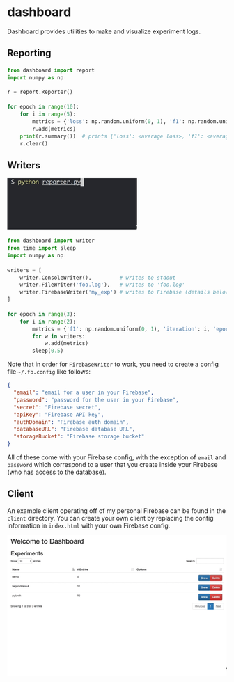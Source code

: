# dashboard

Dashboard provides utilities to make and visualize experiment logs.


## Reporting

```python
from dashboard import report
import numpy as np

r = report.Reporter()

for epoch in range(10):
    for i in range(5):
        metrics = {'loss': np.random.uniform(0, 1), 'f1': np.random.uniform(0, 1)}
        r.add(metrics)
    print(r.summary())  # prints {'loss': <average loss>, 'f1': <average f1>}
    r.clear()
```


## Writers

![Console writer](/screenshot/console.gif)

```python
from dashboard import writer
from time import sleep
import numpy as np

writers = [
    writer.ConsoleWriter(),         # writes to stdout
    writer.FileWriter('foo.log'),   # writes to 'foo.log'
    writer.FirebaseWriter('my_exp') # writes to Firebase (details below)
]

for epoch in range(3):
    for i in range(2):
        metrics = {'f1': np.random.uniform(0, 1), 'iteration': i, 'epoch': epoch}
        for w in writers:
            w.add(metrics)
        sleep(0.5)
```

Note that in order for `FirebaseWriter` to work, you need to create a config file `~/.fb.config` like follows:

```json
{
  "email": "email for a user in your Firebase",
  "password": "password for the user in your Firebase",
  "secret": "Firebase secret",
  "apiKey": "Firebase API key",
  "authDomain": "Firebase auth domain",
  "databaseURL": "Firebase database URL",
  "storageBucket": "Firebase storage bucket"
}
```

All of these come with your Firebase config, with the exception of `email` and `password` which correspond to a user that you create inside your Firebase (who has access to the database).


## Client

An example client operating off of my personal Firebase can be found in the `client` directory.
You can create your own client by replacing the config information in `index.html` with your own Firebase config.

![Dashboard client](/screenshot/client.gif)
